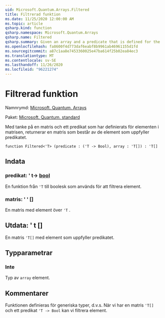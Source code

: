 ```yaml
---
uid: Microsoft.Quantum.Arrays.Filtered
title: Filtrerad funktion
ms.date: 11/25/2020 12:00:00 AM
ms.topic: article
qsharp.kind: function
qsharp.namespace: Microsoft.Quantum.Arrays
qsharp.name: Filtered
qsharp.summary: Given an array and a predicate that is defined for the elements of the array, returns an array that consists of those elements that satisfy the predicate.
ms.openlocfilehash: fa8600f4d773daf6eabf8b9961ab46961155d1fd
ms.sourcegitcommit: a87c1aa8e7453360025e47ba614f25b02ea84ec3
ms.translationtype: MT
ms.contentlocale: sv-SE
ms.lasthandoff: 11/26/2020
ms.locfileid: "96221274"
---
```

# <a name="filtered-function"></a>Filtrerad funktion

Namnrymd: [Microsoft. Quantum. Arrays](xref:Microsoft.Quantum.Arrays)

Paket: [Microsoft. Quantum. standard](https://nuget.org/packages/Microsoft.Quantum.Standard)


Med tanke på en matris och ett predikat som har definierats för elementen i matrisen, returnerar en matris som består av de element som uppfyller predikatet.

```qsharp
function Filtered<'T> (predicate : ('T -> Bool), array : 'T[]) : 'T[]
```


## <a name="input"></a>Indata

### <a name="predicate--t---bool"></a>predikat: ' t-> [bool](xref:microsoft.quantum.lang-ref.bool)

En funktion från `'T` till boolesk som används för att filtrera element.


### <a name="array--t"></a>matris: ' ' []

En matris med element över `'T` .



## <a name="output--t"></a>Utdata: ' t []

En matris `'T[]` med element som uppfyller predikatet.

## <a name="type-parameters"></a>Typparametrar

### <a name="t"></a>Inte

Typ av `array` element.

## <a name="remarks"></a>Kommentarer

Funktionen definieras för generiska typer, d.v.s. När vi har en matris `'T[]` och ett predikat `'T -> Bool` kan vi filtrera element.